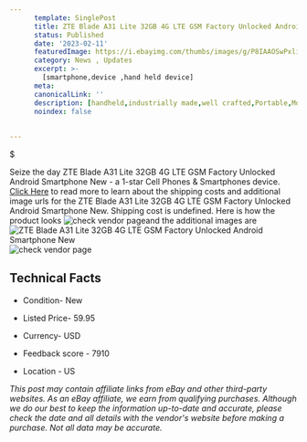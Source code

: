 ```yaml
---
      template: SinglePost
      title: ZTE Blade A31 Lite 32GB 4G LTE GSM Factory Unlocked Android Smartphone New
      status: Published
      date: '2023-02-11'
      featuredImage: https://i.ebayimg.com/thumbs/images/g/P8IAAOSwPxliXtgJ/s-l225.jpg
      category: News , Updates
      excerpt: >-
        [smartphone,device ,hand held device]
      meta:
      canonicalLink: ''
      description: [handheld,industrially made,well crafted,Portable,Mobile,Compact,Convenient,Lightweight,Maneuverable,Man-portable,Miniature,Carriable,Hand-held,Light,Holdable,Transportable,Mobile device,Pocket-sized,On-the-go,Wireless,Cordless,Compact size,Convenient size, smartphone,device ,hand held device]
      noindex: false
      
        
---
```

$

Seize the day ZTE Blade A31 Lite 32GB 4G LTE GSM Factory Unlocked Android Smartphone New - a 1-star Cell Phones & Smartphones device. [Click Here](https://www.ebay.com/itm/125268666005?hash=item1d2a982695%3Ag%3AP8IAAOSwPxliXtgJ&mkevt=1&mkcid=1&mkrid=711-53200-19255-0&campid=%253CePNCampaignId%253E&customid=%253CreferenceId%253E&toolid=10049) to read more to learn about the shipping costs and additional image urls for the ZTE Blade A31 Lite 32GB 4G LTE GSM Factory Unlocked Android Smartphone New. Shipping cost is undefined. Here is how the product looks ![check vendor page](https://i.ebayimg.com/thumbs/images/g/P8IAAOSwPxliXtgJ/s-l225.jpg)and the additional images are![ZTE Blade A31 Lite 32GB 4G LTE GSM Factory Unlocked Android Smartphone New](https://i.ebayimg.com/images/g/P8IAAOSwPxliXtgJ/s-l1200.jpg)![check vendor page](https://origin-galleryplus.ebayimg.com/ws/web/125268666005_2_0_1/225x225.jpg,https://origin-galleryplus.ebayimg.com/ws/web/125268666005_3_0_1/225x225.jpg,https://origin-galleryplus.ebayimg.com/ws/web/125268666005_4_0_1/225x225.jpg,https://origin-galleryplus.ebayimg.com/ws/web/125268666005_5_0_1/225x225.jpg)



 ## Technical Facts 



     
      

 - Condition- New 


      

 - Listed Price- 59.95 


      

 - Currency- USD 


      

 - Feedback score - 7910 


      

 - Location - US 


      
      

 *_This post may contain affiliate links from eBay and other third-party websites. As an eBay affiliate, we earn from qualifying purchases. Although we do our best to keep the information up-to-date and accurate, please check the date and all details with the vendor's website before making a purchase. Not all data may be accurate._*






